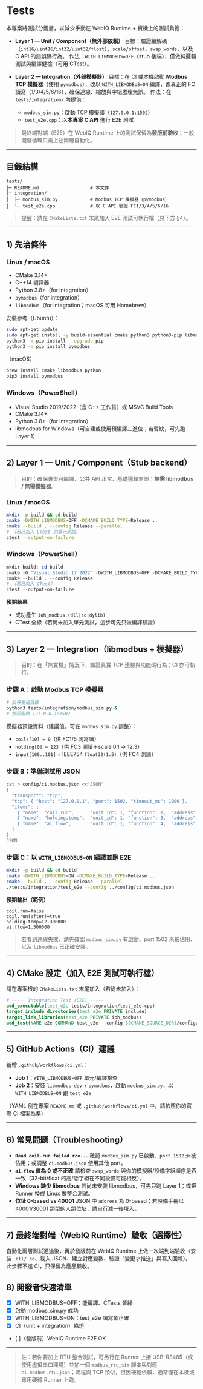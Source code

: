 # Tests

本專案將測試分兩層，以減少手動在 WebIQ Runtime + 實機上的測試負擔：

* **Layer 1 — Unit / Component（無外部依賴）**
  目標：驗證編解碼（`int16/uint16/int32/uint32/float`）、`scale/offset`、`swap_words`、以及 C API 的錯誤碼行為。
  作法：`WITH_LIBMODBUS=OFF`（stub 後端），僅做純邏輯測試與編譯健檢（可用 CTest）。
* **Layer 2 — Integration（外部模擬器）**
  目標：在 CI 或本機啟動 **Modbus TCP 模擬器**（使用 `pymodbus`），改以 `WITH_LIBMODBUS=ON` 編譯，跑真正的 FC 讀寫（1/3/4/5/6/16），確保連線、縮放與字組處理無誤。
  作法：在 `tests/integration/` 內提供：

  * `modbus_sim.py`：啟動 TCP 模擬器（`127.0.0.1:1502`）
  * `test_e2e.cpp`：以**本專案 C API** 進行 E2E 測試

> 最終端對端（E2E）在 WebIQ Runtime 上的測試保留為**發版前驗收**；一般開發循環只需上述兩層自動化。

---

## 目錄結構

```
tests/
├─ README.md                   # 本文件
├─ integration/
│  ├─ modbus_sim.py            # Modbus TCP 模擬器（pymodbus）
│  └─ test_e2e.cpp             # 以 C API 驗證 FC1/3/4/5/6/16
```

> 提醒：請在 `CMakeLists.txt` 末尾加入 E2E 測試可執行檔（見下方 §4）。

---

## 1) 先治條件

### Linux / macOS

* CMake 3.14+
* C++14 編譯器
* Python 3.8+（for integration）
* `pymodbus`（for integration）
* `libmodbus`（for integration；macOS 可用 Homebrew）

安裝參考（Ubuntu）：

```bash
sudo apt-get update
sudo apt-get install -y build-essential cmake python3 python3-pip libmodbus-dev
python3 -m pip install --upgrade pip
python3 -m pip install pymodbus
```

（macOS）

```bash
brew install cmake libmodbus python
pip3 install pymodbus
```

### Windows（PowerShell）

* Visual Studio 2019/2022（含 C++ 工作貨）或 MSVC Build Tools
* CMake 3.14+
* Python 3.8+（for integration）
* libmodbus for Windows（可自建或使用預編譯二進位；若暫缺，可先跑 Layer 1）

---

## 2) Layer 1 — Unit / Component（Stub backend）

> 目的：確保專案可編譯、公共 API 正常、基礎邏輯無誤；**無需 libmodbus / 無需模擬器**。

### Linux / macOS

```bash
mkdir -p build && cd build
cmake -DWITH_LIBMODBUS=OFF -DCMAKE_BUILD_TYPE=Release ..
cmake --build . --config Release --parallel
# （若已加入 CTest 的單元測試）
ctest --output-on-failure
```

### Windows（PowerShell）

```powershell
mkdir build; cd build
cmake -G "Visual Studio 17 2022" -DWITH_LIBMODBUS=OFF -DCMAKE_BUILD_TYPE=Release ..
cmake --build . --config Release
# （若已加入 CTest）
ctest --output-on-failure
```

**預期結果**

* 成功產生 `ioh_modbus.(dll|so|dylib)`
* CTest 全綠（若尚未加入單元測試，這步可先只做編譯驗證）

---

## 3) Layer 2 — Integration（libmodbus + 模擬器）

> 目的：在「無實機」情況下，驗證真實 TCP 連線與功能碼行為；CI 亦可執行。

### 步驟 A：啟動 Modbus TCP 模擬器

```bash
# 於專案根目錄
python3 tests/integration/modbus_sim.py &
# 預設監聽 127.0.0.1:1502
```

模擬器預設資料（建議值，可在 `modbus_sim.py` 調整）：

* `coils[10] = 0`（供 FC1/5 測寫讀）
* `holding[0] = 123`（供 FC3 測讀＋scale 0.1 ⇒ 12.3）
* `input[100..101]` = IEEE754 `float32(1.5)`（供 FC4 測讀）

### 步驟 B：準備測試用 JSON

```bash
cat > config/ci.modbus.json <<'JSON'
{
  "transport": "tcp",
  "tcp": { "host": "127.0.0.1", "port": 1502, "timeout_ms": 1000 },
  "items": [
    { "name": "coil.run",      "unit_id": 1, "function": 1,  "address": 10,  "type": "bool",  "poll_ms": 100 },
    { "name": "holding.temp",  "unit_id": 1, "function": 3,  "address": 0,   "type": "int16", "scale": 0.1, "poll_ms": 100 },
    { "name": "ai.flow",       "unit_id": 1, "function": 4,  "address": 100, "type": "float", "poll_ms": 100, "swap_words": false }
  ]
}
JSON
```

### 步驟 C：以 `WITH_LIBMODBUS=ON` 編譯並跑 E2E

```bash
mkdir -p build && cd build
cmake -DWITH_LIBMODBUS=ON -DCMAKE_BUILD_TYPE=Release ..
cmake --build . --config Release --parallel
./tests/integration/test_e2e --config ../config/ci.modbus.json
```

**預期輸出（範例）**

```
coil.run=false
coil.run(after)=true
holding.temp=12.300000
ai.flow=1.500000
```

> 若看到連線失敗，請先確認 `modbus_sim.py` 有啟動、port 1502 未被佔用、以及 `libmodbus` 已正確安裝。

---

## 4) CMake 設定（加入 E2E 測試可執行檔）

請在專案根的 `CMakeLists.txt` 末尾加入（若尚未加入）：

```cmake
# ----- Integration Test (E2E) -----
add_executable(test_e2e tests/integration/test_e2e.cpp)
target_include_directories(test_e2e PRIVATE include)
target_link_libraries(test_e2e PRIVATE ioh_modbus)
add_test(NAME e2e COMMAND test_e2e --config ${CMAKE_SOURCE_DIR}/config/ci.modbus.json)
```

---

## 5) GitHub Actions（CI）建議

新增 `.github/workflows/ci.yml`：

* **Job 1**：`WITH_LIBMODBUS=OFF` 單元/編譯檢查
* **Job 2**：安裝 `libmodbus-dev` + `pymodbus`，啟動 `modbus_sim.py`，以 `WITH_LIBMODBUS=ON` 跑 `test_e2e`

（YAML 例在專案 `README.md` 或 `.github/workflows/ci.yml` 中，請依照你的實際 CI 檔案為準）

---

## 6) 常見問題（Troubleshooting）

* **`Read coil.run failed rc=...`**
  確認 `modbus_sim.py` 已啟動、`port 1502` 未被佔用；或調整 `ci.modbus.json` 使用其他 port。
* **`ai.flow` 值為 0 或不正確**
  請檢查 `swap_words` 與你的模擬器/設備字組順序是否一致（32-bit/float 的高/低字組在不同設備可能相反）。
* **Windows 缺少 libmodbus**
  若尚未安裝 libmodbus，可先只跑 Layer 1；或把 Runner 換成 Linux 做整合測試。
* **位址 0-based vs 40001**
  JSON 中 `address` 為 0-based；若設備手冊以 40001/30001 類型的人類位址，請自行減一後填入。

---

## 7) 最終端對端（WebIQ Runtime）驗收（選擇性）
自動化兩層測試通過後，再於發版前在 WebIQ Runtime 上做一次端到端驗收（安裝 `.dll/.so`、載入 JSON、建立對應變數、驗證「變更才推送」與寫入回報）。
此步驟不進 CI，只保留為產品驗收。

## 8) 開發者快速清單
* [X] WITH_LIBMODBUS=OFF：能編譯、CTests 皆綠
* [X] 啟動 modbus_sim.py 成功
* [X] WITH_LIBMODBUS=ON：test_e2e 讀寫皆正確
* [X] CI（unit + integration）綠燈
* [ ]（發版前）WebIQ Runtime E2E OK

---

> 註：若你要加上 RTU 整合測試，可另行在 Runner 上接 USB-RS485（或使用虛擬串口環境）並加一個 `modbus_rtu_sim` 腳本與對應 `ci.modbus.rtu.json`；流程與 TCP 類似，但因硬體依賴，通常僅在本機或專用硬體 Runner 上跑。